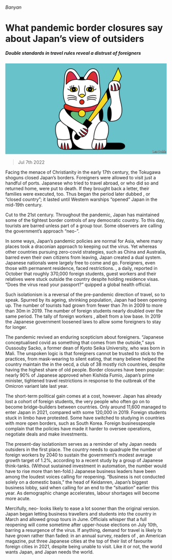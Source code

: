 ###### Banyan

# What pandemic border closures say about Japan’s view of outsiders 

##### Double standards in travel rules reveal a distrust of foreigners 

![image](images/20220709_ASD001.jpg) 

> Jul 7th 2022 

Facing the menace of Christianity in the early 17th century, the Tokugawa shoguns closed Japan’s borders. Foreigners were allowed to visit just a handful of ports. Japanese who tried to travel abroad, or who did so and returned home, were put to death. If they brought back a letter, their families were executed, too. Thus began the period later dubbed , or “closed country”; it lasted until Western warships “opened” Japan in the mid-19th century. 

Cut to the 21st century. Throughout the pandemic, Japan has maintained some of the tightest border controls of any democratic country. To this day, tourists are barred unless part of a group tour. Some observers are calling the government’s approach “neo-”. 

In some ways, Japan’s pandemic policies are normal for Asia, where many places took a draconian approach to keeping out the virus. Yet whereas other countries pursuing zero-covid strategies, such as China and Australia, barred even their own citizens from leaving, Japan created a dual system. Japanese nationals were largely free to come and go. Foreigners, even those with permanent residence, faced restrictions. , a daily, reported in October that roughly 370,000 foreign students, guest workers and their relatives were stuck outside the country despite holding residence visas. “Does the virus read your passport?” quipped a global health official. 

Such isolationism is a reversal of the pre-pandemic direction of travel, so to speak. Spurred by its ageing, shrinking population, Japan had been opening up. The number of tourists had grown from fewer than 7m in 2009 to more than 30m in 2019. The number of foreign students nearly doubled over the same period. The tally of foreign workers , albeit from a low base. In 2019 the Japanese government loosened laws to allow some foreigners to stay for longer. 

The pandemic revived an enduring scepticism about foreigners. “Japanese conceptualised covid as something that comes from the outside,” says Oussouby Sacko, a former dean of Kyoto Seika University, who was born in Mali. The unspoken logic is that foreigners cannot be trusted to stick to the practices, from mask-wearing to silent eating, that many believe helped the country maintain the  in the oecd, a club of 38 mostly rich countries, despite having the highest share of old people. Border closures have been popular: nearly 90% of Japanese approved when Kishida Fumio, Japan’s prime minister, tightened travel restrictions in response to the outbreak of the Omicron variant late last year.

The short-term political gain comes at a cost, however. Japan has already lost a cohort of foreign students, the very people who often go on to become bridge-builders between countries. Only around 11,600 managed to enter Japan in 2021, compared with some 120,000 in 2019. Foreign students stuck in limbo have protested. Some have switched to studying in countries with more open borders, such as South Korea. Foreign businesspeople complain that the policies have made it harder to oversee operations, negotiate deals and make investments. 

The present-day isolationism serves as a reminder of why Japan needs outsiders in the first place. The country needs to quadruple the number of foreign workers by 2040 to sustain the government’s modest average growth target of 1.2%, according to a recent study by a group of Japanese think-tanks. (Without sustained investment in automation, the number would have to rise more than ten-fold.) Japanese business leaders have been among the loudest voices calling for reopening. “Business is not conducted solely on a domestic basis,” the head of Keidanren, Japan’s biggest business lobby, said when calling for an end to the “situation” earlier this year. As demographic change accelerates, labour shortages will become more acute. 

Mercifully, neo- looks likely to ease a lot sooner than the original version. Japan began letting business travellers and students into the country in March and allowed group tours in June. Officials whisper that a full reopening will come sometime after upper-house elections on July 10th, barring a resurgence of the virus. If anything, demand for travel is likely to have grown rather than faded: in an annual survey, readers of , an American magazine, put three Japanese cities at the top of their list of favourite foreign cities in 2021, despite being unable to visit. Like it or not, the world wants Japan, and Japan needs the world. 



 



